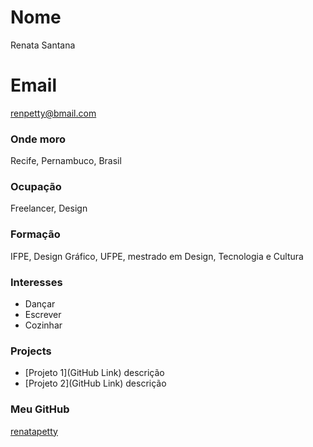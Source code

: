 # Nome
Renata Santana

# Email
renpetty@bmail.com

### Onde moro
Recife, Pernambuco, Brasil

### Ocupação
Freelancer, Design

### Formação
IFPE, Design Gráfico, UFPE, mestrado em Design, Tecnologia e Cultura

### Interesses
- Dançar
- Escrever
- Cozinhar


### Projects
- [Projeto 1](GitHub Link) descrição
- [Projeto 2](GitHub Link) descrição

### Meu GitHub
[renatapetty](https://github.com/renatapetty)